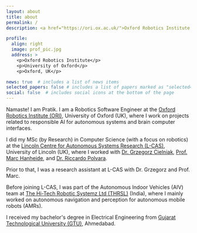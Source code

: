 ```yaml
---
layout: about
title: about
permalink: /
description: <a href="https://ori.ox.ac.uk/">Oxford Robotics Institute (ORI)</a>, University of Oxford, UK.

profile:
  align: right
  image: prof_pic.jpg
  address: >
    <p>Oxford Robotics Institute</p>
    <p>University of Oxford</p>
    <p>Oxford, UK</p>

news: true  # includes a list of news items
selected_papers: false # includes a list of papers marked as "selected={true}"
social: false  # includes social icons at the bottom of the page
---
```


Namaste! I am Pratik. I am a Robotics Software Engineer at the [Oxford Robotics Institute (ORI)](https://ori.ox.ac.uk/), University of Oxford (UK), where I work on projects related to responsible AI for autonomous systems and brain computer interfaces.

I did my MSc (by Research) in Computer Science (with a focus on robotics) at the [Lincoln Centre for Autonomous Systems Research (L-CAS)](https://lcas.lincoln.ac.uk/wp/), University of Lincoln (UK), where I worked with [Dr. Grzegorz Cielniak](https://staff.lincoln.ac.uk/gcielniak), [Prof. Marc Hanheide](https://staff.lincoln.ac.uk/mhanheide), and [Dr. Riccardo Polvara](https://staff.lincoln.ac.uk/rpolvara).

Prior to that, I was a research assistant at L-CAS with Dr. Grzegorz and Prof. Marc.

Before joining L-CAS, I was part of the Autonomous Indoor Vehicles (AIV) team at [The Hi-Tech Robotic Systemz Ltd (THRSL)](https://www.hitechroboticsystemz.com/) (India), where I mainly worked on autonomous navigation and perception for autonomous mobile robots (AMRs).

I received my bachelor's degree in Electrical Engineering from [Gujarat Technological University (GTU)](https://www.gtu.ac.in/), Ahmedabad.
